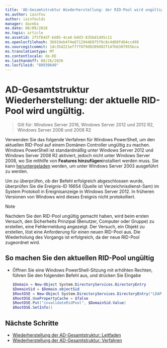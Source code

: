 ```yaml
---
title: 'AD-Gesamtstruktur Wiederherstellung: der RID-Pool wird ungültig.'
ms.author: iainfou
author: iainfoulds
manager: daveba
ms.date: 08/09/2018
ms.topic: article
ms.assetid: 2f5f84df-bd85-4ca4-bdd3-835bd1d45c11
ms.openlocfilehash: 36919eb4f4e67129446975f9c8c4d60fd64cc499
ms.sourcegitcommit: 1dc35d221eff7f079d9209d92f14fb630f955bca
ms.translationtype: MT
ms.contentlocale: de-DE
ms.lasthandoff: 08/26/2020
ms.locfileid: "88939640"
---
```

# <a name="ad-forest-recovery---invalidating-the-current-rid-pool"></a>AD-Gesamtstruktur Wiederherstellung: der aktuelle RID-Pool wird ungültig.

>Gilt für: Windows Server 2016, Windows Server 2012 und 2012 R2, Windows Server 2008 und 2008 R2

Verwenden Sie das folgende Verfahren für Windows PowerShell, um den aktuellen RID-Pool auf einem Domänen Controller ungültig zu machen. Windows PowerShell ist standardmäßig unter Windows Server 2012 und Windows Server 2008 R2 aktiviert, jedoch nicht unter Windows Server 2008, wo Sie mithilfe von **Features hinzufügen**installiert werden muss. Sie kann [heruntergeladen](https://www.microsoft.com/download/details.aspx?id=20020) werden, um unter Windows Server 2003 ausgeführt zu werden.

Um zu überprüfen, ob der Befehl erfolgreich abgeschlossen wurde, überprüfen Sie die Ereignis-ID 16654 (Quelle ist Verzeichnisdienst-Sam) im System Protokoll in Ereignisanzeige in Windows Server 2012. In früheren Versionen von Windows wird dieses Ereignis nicht protokolliert.

> [!NOTE]
> Nachdem Sie den RID-Pool ungültig gemacht haben, wird beim ersten Versuch, den Sicherheits Prinzipal (Benutzer, Computer oder Gruppe) zu erstellen, eine Fehlermeldung angezeigt. Der Versuch, ein Objekt zu erstellen, löst eine Anforderung für einen neuen RID-Pool aus. Die Wiederholung des Vorgangs ist erfolgreich, da der neue RID-Pool zugeordnet wird.

## <a name="to-invalidate-the-current-rid-pool"></a>So machen Sie den aktuellen RID-Pool ungültig

- Öffnen Sie eine Windows PowerShell-Sitzung mit erhöhten Rechten, führen Sie den folgenden Befehl aus, und drücken Sie Eingabe

   ```powershell
   $Domain = New-Object System.DirectoryServices.DirectoryEntry
   $DomainSid = $Domain.objectSid
   $RootDSE = New-Object System.DirectoryServices.DirectoryEntry("LDAP://RootDSE")
   $RootDSE.UsePropertyCache = $false
   $RootDSE.Put("invalidateRidPool", $DomainSid.Value)
   $RootDSE.SetInfo()
   ```

## <a name="next-steps"></a>Nächste Schritte

- [Wiederherstellung der AD-Gesamtstruktur: Leitfaden](AD-Forest-Recovery-Guide.md)
- [Wiederherstellung der AD-Gesamtstruktur: Verfahren](AD-Forest-Recovery-Procedures.md)
